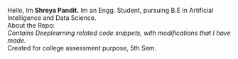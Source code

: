 Hello, Im <b>Shreya Pandit.</b> Im an Engg. Student, pursuing B.E in Artificial Intelligence and Data Science.
<br>About the Repo:<br>
<i>Contains Deeplearning related code snippets, with modifications that I have made.</i><br>
Created for college assessment purpose, 5th Sem.
